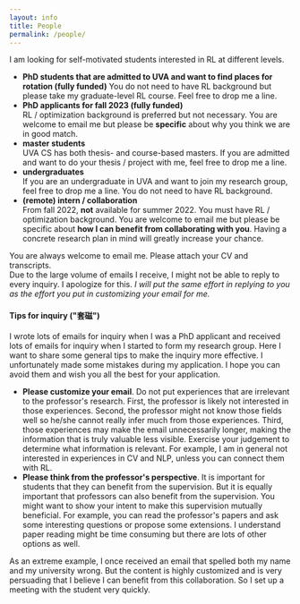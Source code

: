 ```yaml
---
layout: info
title: People 
permalink: /people/
---
```


I am looking for self-motivated students interested in RL at different levels.

* **PhD students that are admitted to UVA and want to find places for rotation (fully funded)**
You do not need to have RL background but please take my graduate-level RL course. Feel free to drop me a line.
* **PhD applicants for fall 2023 (fully funded)**  
RL / optimization background is preferred but not necessary. You are welcome to email me but please be **specific** about why you think we are in good match. 
* **master students**  
UVA CS has both thesis- and course-based masters. If you are admitted and want to do your thesis / project with me, feel free to drop me a line.
* **undergraduates**  
If you are an undergraduate in UVA and want to join my research group, feel free to drop me a line. You do not need to have RL background.
* **(remote) intern / collaboration**  
    From fall 2022, **not** available for summer 2022. You must have RL / optimization background. You are welcome to email me but please be specific about **how I can benefit from collaborating with you**.
    Having a concrete research plan in mind will greatly increase your chance.

You are always welcome to email me. Please attach your CV and transcripts.  
Due to the large volume of emails I receive, I might not be able to reply to every inquiry. I apologize for this. *I will put the same effort in replying to you as the effort you put in customizing your email for me.* 


#### Tips for inquiry ("套磁")  
I wrote lots of emails for inquiry when I was a PhD applicant and received lots of emails for inquiry when I started to form my research group. Here I want to share some general tips to make the inquiry more effective. I unfortunately made some mistakes during my application. I hope you can avoid them and wish you all the best for your application.
* **Please customize your email**. Do not put experiences that are irrelevant to the professor's research. First, the professor is likely not interested in those experiences. Second, the professor might not know those fields well so he/she cannot really infer much from those experiences. Third, those experiences may make the email unnecessarily longer, making the information that is truly valuable less visible. Exercise your judgement to determine what information is relevant. For example, I am in general not interested in experiences in CV and NLP, unless you can connect them with RL.
* **Please think from the professor's perspective**. It is important for students that they can benefit from the supervision. But it is equally important that professors can also benefit from the supervision. You might want to show your intent to make this supervision mutually beneficial. For example, you can read the professor's papers and ask some interesting questions or propose some extensions. I understand paper reading might be time consuming but there are lots of other options as well.

As an extreme example, I once received an email that spelled both my name and my university wrong. But the content is highly customized and is very persuading that I believe I can benefit from this collaboration. So I set up a meeting with the student very quickly.